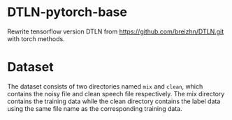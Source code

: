 # DTLN-pytorch-base
Rewrite tensorflow version DTLN from https://github.com/breizhn/DTLN.git with torch methods.



# Dataset

The dataset consists of two directories named `mix` and `clean`, which contains the noisy file and clean speech file respectively. The mix directory contains the training data while the clean directory contains the label data using the same file name as the corresponding training data.
